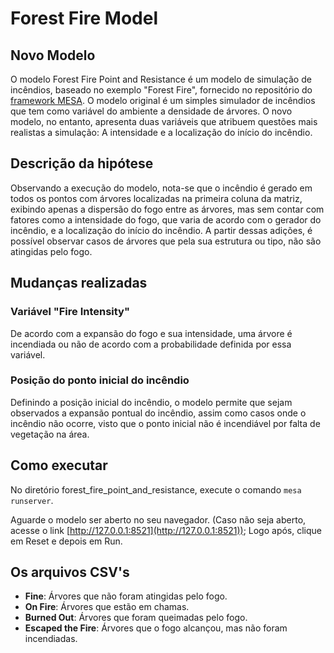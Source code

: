 # Forest Fire Model

## Novo Modelo

O modelo Forest Fire Point and Resistance é um modelo de simulação de incêndios, baseado no exemplo "Forest Fire", fornecido no repositório do [framework MESA](https://github.com/projectmesa/mesa-examples). O modelo original é um simples simulador de incêndios que tem como variável do ambiente a densidade de árvores. O novo modelo, no entanto, apresenta duas variáveis que atribuem questões mais realistas a simulação: A intensidade e a localização do início do incêndio.

## Descrição da hipótese

Observando a execução do modelo, nota-se que o incêndio é gerado em todos os pontos com árvores localizadas na primeira coluna da matriz, exibindo apenas a dispersão do fogo entre as árvores, mas sem contar com fatores como a intensidade do fogo, que varia de acordo com o gerador do incêndio, e a localização do início do incêndio. A partir dessas adições, é possível observar casos de árvores que pela sua estrutura ou tipo, não são atingidas pelo fogo.

## Mudanças realizadas

### Variável "Fire Intensity"

De acordo com a expansão do fogo e sua intensidade, uma árvore é incendiada ou não de acordo com a probabilidade definida por essa variável.

### Posição do ponto inicial do incêndio

Definindo a posição inicial do incêndio, o modelo permite que sejam observados a expansão pontual do incêndio, assim como casos onde o incêndio não ocorre, visto que o ponto inicial não é incendiável por falta de vegetação na área.

## Como executar
No diretório forest_fire_point_and_resistance, execute o comando ``mesa runserver``.

Aguarde o modelo ser aberto no seu navegador. (Caso não seja aberto, acesse o link [http://127.0.0.1:8521](http://127.0.0.1:8521)); Logo após, clique em Reset e depois em Run.


## Os arquivos CSV's

- **Fine**: Árvores que não foram atingidas pelo fogo.
- **On Fire**: Árvores que estão em chamas.
- **Burned Out**: Árvores que foram queimadas pelo fogo.
- **Escaped the Fire**: Árvores que o fogo alcançou, mas não foram incendiadas.